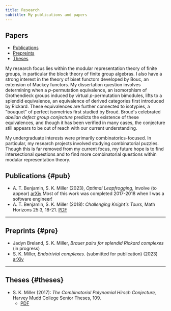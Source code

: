 ```yaml
---
title: Research
subtitle: My publications and papers
---
```


## Papers
- [Publications](#pub)
- [Prepreints](#pre)
- [Theses](#theses)

My research focus lies within the modular representation theory of finite groups, in particular the block theory of finite group algebras. I also have a strong interest in the theory of biset functors developed by Bouc, an extension of Mackey functors. My dissertation question involves determining when a $p$-permutation equivalence, an isomorphism of Grothendieck groups induced by virtual $p$-permutation bimodules, lifts to a splendid equivalence, an equivalence of derived categories first introduced by Rickard. These equivalences are further connected to isotypies, a "bouquet" of perfect isometries first studied by Broué. Broué's celebrated *abelian defect group conjecture* predicts the existence of these equivalences, and though it has been verified in many cases, the conjecture still appears to be out of reach with our current understanding. 

My undergraduate interests were primarily combinatorics-focused. In particular, my research projects involved studying combinatorial puzzles. Though this is far removed from my current focus, my future hope is to find intersectional questions and to find more combinatorial questions within modular representation theory.  


## Publications {#pub}

- A. T. Benjamin, S. K. Miller (2023), *Optimal Leapfrogging,* Involve (to appear) [arXiv](https://arxiv.org/abs/2110.08319) Most of this work was completed 2017-2018 when I was a software engineer!
- A. T. Benjamin, S. K. Miller (2018): *Challenging Knight's Tours,* Math Horizons 25:3, 18-21. [PDF](https://math.hmc.edu/benjamin/wp-content/uploads/sites/5/2019/06/Challenging-Knight%E2%80%99s-Tours.pdf)

---

## Preprints {#pre}

- Jadyn Breland, S. K. Miller, *Brauer pairs for splendid Rickard complexes* (in progress)
- S. K. Miller, *Endotrivial complexes.* (submitted for publication) (2023) [arXiv](https://arxiv.org/abs/2309.12138)

---

## Theses {#theses}

- S. K. Miller (2017): *The Combinatorial Polynomial Hirsch Conjecture,* Harvey Mudd College Senior Theses, 109.
  - [PDF](https://scholarship.claremont.edu/cgi/viewcontent.cgi?article=1096&context=hmc_theses)



